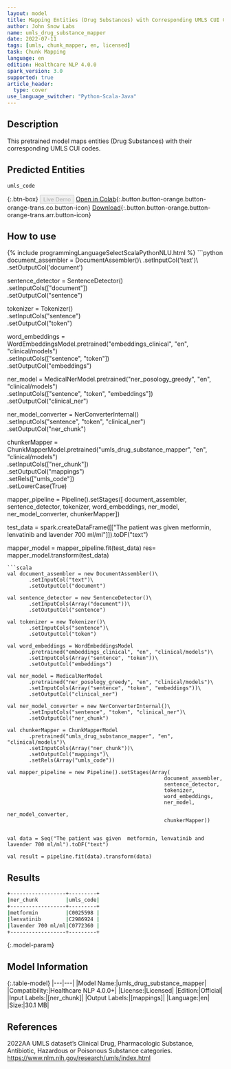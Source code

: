 ```yaml
---
layout: model
title: Mapping Entities (Drug Substances) with Corresponding UMLS CUI Codes
author: John Snow Labs
name: umls_drug_substance_mapper
date: 2022-07-11
tags: [umls, chunk_mapper, en, licensed]
task: Chunk Mapping
language: en
edition: Healthcare NLP 4.0.0
spark_version: 3.0
supported: true
article_header:
  type: cover
use_language_switcher: "Python-Scala-Java"
---
```


## Description

This pretrained model maps entities (Drug Substances) with their corresponding UMLS CUI codes.

## Predicted Entities

`umls_code`

{:.btn-box}
<button class="button button-orange" disabled>Live Demo</button>
[Open in Colab](https://colab.research.google.com/github/JohnSnowLabs/spark-nlp-workshop/blob/master/tutorials/Certification_Trainings/Healthcare/26.Chunk_Mapping.ipynb){:.button.button-orange.button-orange-trans.co.button-icon}
[Download](https://s3.amazonaws.com/auxdata.johnsnowlabs.com/clinical/models/umls_drug_substance_mapper_en_4.0.0_3.0_1657578250652.zip){:.button.button-orange.button-orange-trans.arr.button-icon}

## How to use



<div class="tabs-box" markdown="1">
{% include programmingLanguageSelectScalaPythonNLU.html %}
```python
document_assembler = DocumentAssembler()\
      .setInputCol('text')\
      .setOutputCol('document')

sentence_detector = SentenceDetector()\
      .setInputCols(["document"])\
      .setOutputCol("sentence")

tokenizer = Tokenizer()\
      .setInputCols("sentence")\
      .setOutputCol("token")

word_embeddings = WordEmbeddingsModel.pretrained("embeddings_clinical", "en", "clinical/models")\
      .setInputCols(["sentence", "token"])\
      .setOutputCol("embeddings")

ner_model = MedicalNerModel.pretrained("ner_posology_greedy", "en", "clinical/models")\
    .setInputCols(["sentence", "token", "embeddings"])\
    .setOutputCol("clinical_ner")

ner_model_converter = NerConverterInternal()\
    .setInputCols("sentence", "token", "clinical_ner")\
    .setOutputCol("ner_chunk")

chunkerMapper = ChunkMapperModel.pretrained("umls_drug_substance_mapper", "en", "clinical/models")\
      .setInputCols(["ner_chunk"])\
      .setOutputCol("mappings")\
      .setRels(["umls_code"])\
      .setLowerCase(True)


mapper_pipeline = Pipeline().setStages([
        document_assembler,
        sentence_detector,
        tokenizer, 
        word_embeddings,
        ner_model, 
        ner_model_converter, 
        chunkerMapper])


test_data = spark.createDataFrame([["The patient was given  metformin, lenvatinib and lavender 700 ml/ml"]]).toDF("text")

mapper_model = mapper_pipeline.fit(test_data)
res= mapper_model.transform(test_data)
```
```scala
val document_assembler = new DocumentAssembler()\
       .setInputCol("text")\
       .setOutputCol("document")

val sentence_detector = new SentenceDetector()\
       .setInputCols(Array("document"))\
       .setOutputCol("sentence")

val tokenizer = new Tokenizer()\
       .setInputCols("sentence")\
       .setOutputCol("token")

val word_embeddings = WordEmbeddingsModel
       .pretrained("embeddings_clinical", "en", "clinical/models")\
       .setInputCols(Array("sentence", "token"))\
       .setOutputCol("embeddings")

val ner_model = MedicalNerModel
       .pretrained("ner_posology_greedy", "en", "clinical/models")\
       .setInputCols(Array("sentence", "token", "embeddings"))\
       .setOutputCol("clinical_ner")

val ner_model_converter = new NerConverterInternal()\
       .setInputCols("sentence", "token", "clinical_ner")\
       .setOutputCol("ner_chunk")

val chunkerMapper = ChunkMapperModel
       .pretrained("umls_drug_substance_mapper", "en", "clinical/models")\
       .setInputCols(Array("ner_chunk"))\
       .setOutputCol("mappings")\
       .setRels(Array("umls_code")) 

val mapper_pipeline = new Pipeline().setStages(Array(
                                                   document_assembler,
                                                   sentence_detector,
                                                   tokenizer, 
                                                   word_embeddings,
                                                   ner_model, 
                                                   ner_model_converter, 
                                                   chunkerMapper))


val data = Seq("The patient was given  metformin, lenvatinib and lavender 700 ml/ml").toDF("text")

val result = pipeline.fit(data).transform(data) 
```
</div>

## Results

```bash
+------------------+---------+
|ner_chunk         |umls_code|
+------------------+---------+
|metformin         |C0025598 |
|lenvatinib        |C2986924 |
|lavender 700 ml/ml|C0772360 |
+------------------+---------+
```

{:.model-param}
## Model Information

{:.table-model}
|---|---|
|Model Name:|umls_drug_substance_mapper|
|Compatibility:|Healthcare NLP 4.0.0+|
|License:|Licensed|
|Edition:|Official|
|Input Labels:|[ner_chunk]|
|Output Labels:|[mappings]|
|Language:|en|
|Size:|30.1 MB|

## References

2022AA UMLS dataset’s Clinical Drug, Pharmacologic Substance, Antibiotic, Hazardous or Poisonous Substance categories. https://www.nlm.nih.gov/research/umls/index.html
